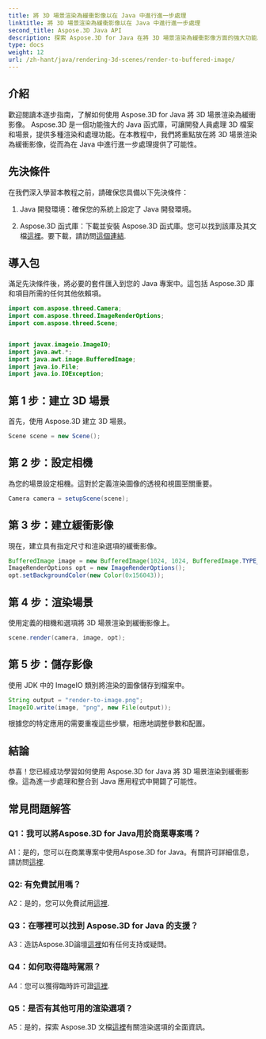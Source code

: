 ```yaml
---
title: 將 3D 場景渲染為緩衝影像以在 Java 中進行進一步處理
linktitle: 將 3D 場景渲染為緩衝影像以在 Java 中進行進一步處理
second_title: Aspose.3D Java API
description: 探索 Aspose.3D for Java 在將 3D 場景渲染為緩衝影像方面的強大功能。包含先決條件、匯入套件和常見問題解答的逐步指南。
type: docs
weight: 12
url: /zh-hant/java/rendering-3d-scenes/render-to-buffered-image/
---
```

## 介紹

歡迎閱讀本逐步指南，了解如何使用 Aspose.3D for Java 將 3D 場景渲染為緩衝影像。 Aspose.3D 是一個功能強大的 Java 函式庫，可讓開發人員處理 3D 檔案和場景，提供多種渲染和處理功能。在本教程中，我們將重點放在將 3D 場景渲染為緩衝影像，從而為在 Java 中進行進一步處理提供了可能性。

## 先決條件

在我們深入學習本教程之前，請確保您具備以下先決條件：

1. Java 開發環境：確保您的系統上設定了 Java 開發環境。

2.  Aspose.3D 函式庫：下載並安裝 Aspose.3D 函式庫。您可以找到該庫及其文檔[這裡](https://reference.aspose.com/3d/java/)。要下載，請訪問[這個連結](https://releases.aspose.com/3d/java/).

## 導入包

滿足先決條件後，將必要的套件匯入到您的 Java 專案中。這包括 Aspose.3D 庫和項目所需的任何其他依賴項。

```java
import com.aspose.threed.Camera;
import com.aspose.threed.ImageRenderOptions;
import com.aspose.threed.Scene;


import javax.imageio.ImageIO;
import java.awt.*;
import java.awt.image.BufferedImage;
import java.io.File;
import java.io.IOException;
```

## 第 1 步：建立 3D 場景

首先，使用 Aspose.3D 建立 3D 場景。

```java
Scene scene = new Scene();
```

## 第 2 步：設定相機

為您的場景設定相機。這對於定義渲染圖像的透視和視圖至關重要。

```java
Camera camera = setupScene(scene);
```

## 第 3 步：建立緩衝影像

現在，建立具有指定尺寸和渲染選項的緩衝影像。

```java
BufferedImage image = new BufferedImage(1024, 1024, BufferedImage.TYPE_3BYTE_BGR);
ImageRenderOptions opt = new ImageRenderOptions();
opt.setBackgroundColor(new Color(0x156043));
```

## 第 4 步：渲染場景

使用定義的相機和選項將 3D 場景渲染到緩衝影像上。

```java
scene.render(camera, image, opt);
```

## 第 5 步：儲存影像

使用 JDK 中的 ImageIO 類別將渲染的圖像儲存到檔案中。

```java
String output = "render-to-image.png";
ImageIO.write(image, "png", new File(output));
```

根據您的特定應用的需要重複這些步驟，相應地調整參數和配置。

## 結論

恭喜！您已經成功學習如何使用 Aspose.3D for Java 將 3D 場景渲染到緩衝影像。這為進一步處理和整合到 Java 應用程式中開闢了可能性。

## 常見問題解答

### Q1：我可以將Aspose.3D for Java用於商業專案嗎？

 A1：是的，您可以在商業專案中使用Aspose.3D for Java。有關許可詳細信息，請訪問[這裡](https://purchase.aspose.com/buy).

### Q2: 有免費試用嗎？

A2：是的，您可以免費試用[這裡](https://releases.aspose.com/).

### Q3：在哪裡可以找到 Aspose.3D for Java 的支援？

A3：造訪Aspose.3D論壇[這裡](https://forum.aspose.com/c/3d/18)如有任何支持或疑問。

### Q4：如何取得臨時駕照？

 A4：您可以獲得臨時許可證[這裡](https://purchase.aspose.com/temporary-license/).

### Q5：是否有其他可用的渲染選項？

 A5：是的，探索 Aspose.3D 文檔[這裡](https://reference.aspose.com/3d/java/)有關渲染選項的全面資訊。